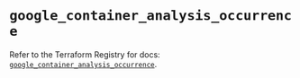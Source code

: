 # `google_container_analysis_occurrence`

Refer to the Terraform Registry for docs: [`google_container_analysis_occurrence`](https://registry.terraform.io/providers/hashicorp/google/5.13.0/docs/resources/container_analysis_occurrence).

